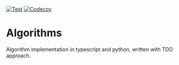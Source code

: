 [![Test](https://github.com/Nalhin/Algorithms/workflows/Test/badge.svg?branch=master)](https://github.com/Nalhin/Algorithms/actions)
[![Codecov](https://codecov.io/gh/Nalhin/Algorithms/branch/master/graph/badge.svg)](https://codecov.io/gh/Nalhin/Algorithms)

# Algorithms

Algorithm implementation in typescript and python, written with TDD approach.
